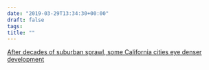 ```yaml
---
date: "2019-03-29T13:34:30+00:00"
draft: false
tags: 
title: ""
---
```


[After decades of suburban sprawl, some California cities eye denser development](https://t.umblr.com/redirect?z=https%3A%2F%2Fwww.seattletimes.com%2Fbusiness%2Fafter-decades-of-suburban-sprawl-san-diego-eyes-big-shift-to-dense-development%2F&t=NDA5ZTY1Y2I3M2RhNDFjNWQ5MWI1MTQ1MzE5ZmM1MTVlZWU3MDMyMywzM2U1NmMyMTc1NDMxNmM0YWIwOTQxZmJjNTk0ZjEwNzdjZDgzNjkw)
